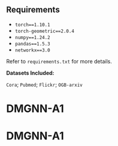 ## Requirements

- `torch==1.10.1`
- `torch-geometric==2.0.4`
- `numpy==1.24.2`
- `pandas==1.5.3`
- `networkx==3.0`

Refer to `requirements.txt` for more details.


**Datasets Included:**

`Cora`; `Pubmed`; `Flickr`; `OGB-arxiv`


# DMGNN-A1
# DMGNN-A1
